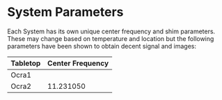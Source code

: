 # System Parameters

Each System has its own unique center frequency and shim parameters. These may change based on temperature and location but the following parameters have
been shown to obtain decent signal and images:

| Tabletop    | Center Frequency |
| ----------- | -----------      |
| Ocra1       |                  |
| Ocra2       | 11.231050        |
